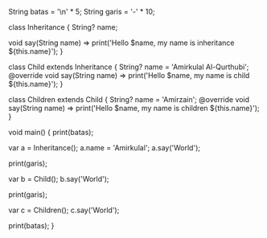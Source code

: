 String batas = '\n' * 5;
String garis = '-' * 10;

class Inheritance {
  String? name;

  void say(String name) => print('Hello $name, my name is inheritance ${this.name}');
}

class Child extends Inheritance {
  String? name = 'Amirkulal Al-Qurthubi';
  @override
  void say(String name) => print('Hello $name, my name is child ${this.name}');
}

class Children extends Child {
  String? name = 'Amirzain';
  @override
  void say(String name) => print('Hello $name, my name is children ${this.name}');
}

void main() {
  print(batas);

  var a = Inheritance();
  a.name = 'Amirkulal';
  a.say('World');

  print(garis);

  var b = Child();
  b.say('World');

  print(garis);

  var c = Children();
  c.say('World');

  print(batas);
}
